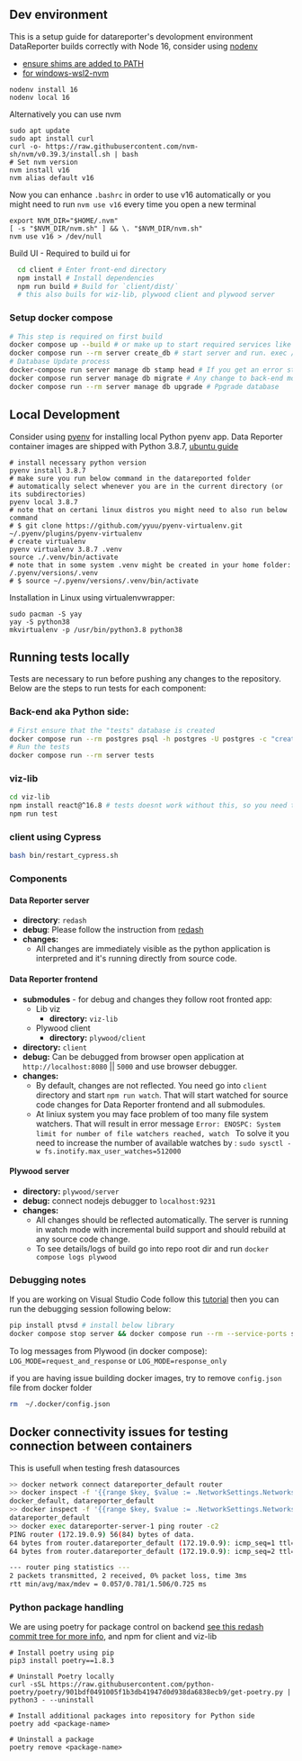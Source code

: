 ## Dev environment
This is a setup guide for datareporter's devolopment environment
DataReporter builds correctly with Node 16, consider using [nodenv](https://joshmorel.ca/post/node-virtual-environments-with-nodenv/)
* [ensure shims are added to PATH](https://github.com/nodenv/nodenv#how-it-works)
* [for windows-wsl2-nvm](https://learn.microsoft.com/en-us/windows/dev-environment/javascript/nodejs-on-wsl)

```
nodenv install 16
nodenv local 16
```
Alternatively you can use nvm
```
sudo apt update
sudo apt install curl
curl -o- https://raw.githubusercontent.com/nvm-sh/nvm/v0.39.3/install.sh | bash
# Set nvm version
nvm install v16
nvm alias default v16
```
Now you can enhance `.bashrc` in order to use v16 automatically or you might need to run `nvm use v16` every time you open a new terminal
```
export NVM_DIR="$HOME/.nvm"
[ -s "$NVM_DIR/nvm.sh" ] && \. "$NVM_DIR/nvm.sh"
nvm use v16 > /dev/null
```
Build UI - Required to build ui for
```sh
  cd client # Enter front-end directory
  npm install # Install dependencies
  npm run build # Build for `client/dist/`
  # this also buils for wiz-lib, plywood client and plywood server
```

### Setup docker compose
```sh
# This step is required on first build
docker compose up --build # or make up to start required services like postgres app server
docker compose run --rm server create_db # start server and run. exec /app/manage.py database create_tables. 
# Database Update process
docker-compose run server manage db stamp head # If you get an error stating that target database is not up to date, you can run this command
docker compose run server manage db migrate # Any change to back-end models requires to create a migration
docker compose run --rm server manage db upgrade # Ppgrade database
```
## Local Development

Consider using [pyenv](https://github.com/pyenv/pyenv#installation) for installing local Python pyenv app. Data Reporter container images are shipped with Python 3.8.7, [ubuntu guide](https://www.dedicatedcore.com/blog/install-pyenv-ubuntu/)
```
# install necessary python version
pyenv install 3.8.7
# make sure you run below command in the datareported folder
# automatically select whenever you are in the current directory (or its subdirectories)
pyenv local 3.8.7
# note that on certani linux distros you might need to also run below command
# $ git clone https://github.com/yyuu/pyenv-virtualenv.git ~/.pyenv/plugins/pyenv-virtualenv
# create virtualenv
pyenv virtualenv 3.8.7 .venv
source ./.venv/bin/activate
# note that in some system .venv might be created in your home folder: /.pyenv/versions/.venv
# $ source ~/.pyenv/versions/.venv/bin/activate
```

Installation in Linux using virtualenvwrapper:
```
sudo pacman -S yay
yay -S python38
mkvirtualenv -p /usr/bin/python3.8 python38
```

## Running tests locally
Tests are necessary to run before pushing any changes to the repository. Below are the steps to run tests for each component:
### Back-end aka Python side:
```sh
# First ensure that the "tests" database is created
docker compose run --rm postgres psql -h postgres -U postgres -c "create database tests"
# Run the tests
docker compose run --rm server tests
```
### viz-lib
```sh
cd viz-lib 
npm install react@^16.8 # tests doesnt work without this, so you need to clean package.json afterward
npm run test
```

### client using Cypress
```sh
bash bin/restart_cypress.sh
```

### Components
#### Data Reporter server
* **directory**: `redash`
* **debug**: Please follow the instruction from [redash](https://redash.io/help/open-source/dev-guide/debugging)
* **changes:**
  * All changes are immediately visible as the python application is interpreted and it's running directly from source code.
#### Data Reporter frontend
  * **submodules** - for debug and changes they follow root fronted app:
    * Lib viz
      * **directory:** `viz-lib`
    * Plywood client
      * **directory:** `plywood/client`
  * **directory:** `client`
  * **debug:** Can be debugged from browser open application at `http://localhost:8080` || `5000` and use browser debugger.
  * **changes:**
    * By default, changes are not reflected. You need go into `client` directory and start `npm run watch`.
    That will start watched for source code changes for Data Reporter frontend and all submodules.
    * At liniux system you may face problem of too many file system watchers. That will result in error message
    ```Error: ENOSPC: System limit for number of file watchers reached, watch ```
    To solve it you need to increase the number of available watches by :
    ```sudo sysctl -w fs.inotify.max_user_watches=512000```

#### Plywood server
* **directory:** `plywood/server`
* **debug:** connect nodejs debugger to `localhost:9231`
* **changes:**
  * All changes should be reflected automatically. The server is running in watch mode with incremental build support
    and should rebuild at any source code change.
  * To see details/logs of build go into repo root dir and run `docker compose logs plywood`

### Debugging notes
If you are working on Visual Studio Code follow this [tutorial](https://redash.io/help/open-source/dev-guide/debugging) then you can run the debugging session following below:
```sh
pip install ptvsd # install below library
docker compose stop server && docker compose run --rm --service-ports server debug && docker compose start server # start debugging session
```
To log messages from Plywood (in docker compose): `LOG_MODE=request_and_response` or `LOG_MODE=response_only`

if you are having issue building docker images, try to remove `config.json` file from docker folder
```bash
rm  ~/.docker/config.json
```

## Docker connectivity issues for testing connection between containers
This is usefull when testing fresh datasources
```bash
>> docker network connect datareporter_default router
>> docker inspect -f '{{range $key, $value := .NetworkSettings.Networks}}{{$key}} {{end}}' router
docker_default, datareporter_default
>> docker inspect -f '{{range $key, $value := .NetworkSettings.Networks}}{{$key}} {{end}}' datareporter-server-1
datareporter_default
>> docker exec datareporter-server-1 ping router -c2
PING router (172.19.0.9) 56(84) bytes of data.
64 bytes from router.datareporter_default (172.19.0.9): icmp_seq=1 ttl=64 time=1.51 ms
64 bytes from router.datareporter_default (172.19.0.9): icmp_seq=2 ttl=64 time=0.057 ms

--- router ping statistics ---
2 packets transmitted, 2 received, 0% packet loss, time 3ms
rtt min/avg/max/mdev = 0.057/0.781/1.506/0.725 ms
```

### Python package handling 
We are using poetry for package control on backend [see this redash commit tree for more info](https://github.com/getredash/redash/blob/c97afeb327d8d54e7219ac439cc93d0f234763e5), and npm for client and viz-lib
```
# Install poetry using pip
pip3 install poetry==1.8.3

# Uninstall Poetry locally
curl -sSL https://raw.githubusercontent.com/python-poetry/poetry/901bdf0491005f1b3db41947d0d938da6838ecb9/get-poetry.py | python3 - --uninstall

# Install additional packages into repository for Python side
poetry add <package-name>

# Uninstall a package
poetry remove <package-name>
```

